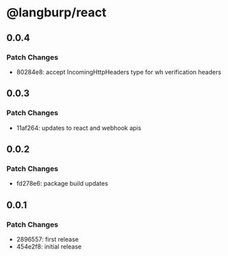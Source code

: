 # @langburp/react

## 0.0.4

### Patch Changes

- 80284e8: accept IncomingHttpHeaders type for wh verification headers

## 0.0.3

### Patch Changes

- 11af264: updates to react and webhook apis

## 0.0.2

### Patch Changes

- fd278e6: package build updates

## 0.0.1

### Patch Changes

- 2896557: first release
- 454e2f8: initial release
